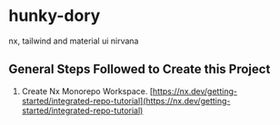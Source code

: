 # hunky-dory
nx, tailwind and material ui nirvana

## General Steps Followed to Create this Project

1. Create Nx Monorepo Workspace. [https://nx.dev/getting-started/integrated-repo-tutorial](https://nx.dev/getting-started/integrated-repo-tutorial)
